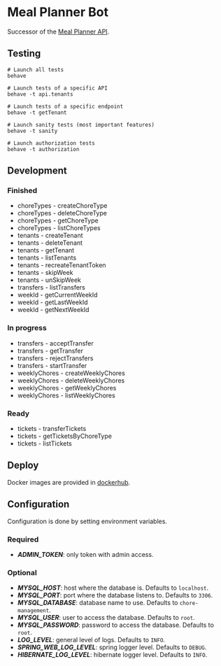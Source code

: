 # Meal Planner Bot

Successor of the [Meal Planner API](https://github.com/sralloza/meal-planner).

## Testing

```shell
# Launch all tests
behave

# Launch tests of a specific API
behave -t api.tenants

# Launch tests of a specific endpoint
behave -t getTenant

# Launch sanity tests (most important features)
behave -t sanity

# Launch authorization tests
behave -t authorization
```

## Development

### Finished

- choreTypes - createChoreType
- choreTypes - deleteChoreType
- choreTypes - getChoreType
- choreTypes - listChoreTypes
- tenants - createTenant
- tenants - deleteTenant
- tenants - getTenant
- tenants - listTenants
- tenants - recreateTenantToken
- tenants - skipWeek
- tenants - unSkipWeek
- transfers - listTransfers
- weekId - getCurrentWeekId
- weekId - getLastWeekId
- weekId - getNextWeekId

### In progress

- transfers - acceptTransfer
- transfers - getTransfer
- transfers - rejectTransfers
- transfers - startTransfer
- weeklyChores - createWeeklyChores
- weeklyChores - deleteWeeklyChores
- weeklyChores - getWeeklyChores
- weeklyChores - listWeeklyChores

### Ready

- tickets - transferTickets
- tickets - getTicketsByChoreType
- tickets - listTickets

## Deploy

Docker images are provided in [dockerhub](https://hub.docker.com/r/sralloza/chore-management-api).

## Configuration

Configuration is done by setting environment variables.

### Required

- **_ADMIN_TOKEN_**: only token with admin access.

### Optional

- **_MYSQL_HOST_**: host where the database is. Defaults to `localhost`.
- **_MYSQL_PORT_**: port where the database listens to. Defaults to `3306`.
- **_MYSQL_DATABASE_**: database name to use. Defaults to `chore-management`.
- **_MYSQL_USER_**: user to access the database. Defaults to `root`.
- **_MYSQL_PASSWORD_**: password to access the database. Defaults to `root`.
- **_LOG_LEVEL_**: general level of logs. Defaults to `INFO`.
- **_SPRING_WEB_LOG_LEVEL_**: spring logger level. Defaults to `DEBUG`.
- **_HIBERNATE_LOG_LEVEL_**: hibernate logger level. Defaults to `INFO`.
